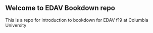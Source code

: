 ## Welcome to EDAV Bookdown repo

This is a repo for introduction to bookdown for EDAV f19 at Columbia University

